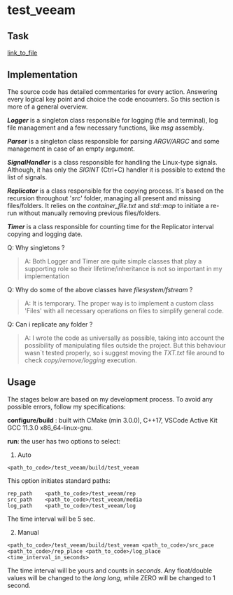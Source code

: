 # test_veeam
## Task
[link_to_file](media/Internal_Development_in_QA_SDET_Team_tesk_task.pdf)
## Implementation
The source code has detailed commentaries for every action. Answering every logical key point and choice the code encounters. So this section is more of a general overview.

___Logger___ is a singleton class responsible for logging (file and terminal), log file management and a few necessary functions, like _msg_ assembly.

___Parser___ is a singleton class responsible for parsing _ARGV/ARGC_ and some management in case of an empty argument.

___SignalHandler___ is a class responsible for handling the Linux-type signals. Although, it has only the _SIGINT_ (Ctrl+C) handler it is possible to extend the list of signals.

___Replicator___ is a class responsible for the copying process. It`s based on the recursion throughout '_src_' folder, managing all present and missing files/folders. It relies on the _container_file.txt_ and _std::map_ to initiate a re-run without manually removing previous files/folders.

___Timer___ is a class responsible for counting time for the Replicator interval copying and logging date.

Q: Why singletons ?
>A: Both Logger and Timer are quite simple classes that play a supporting role so their lifetime/inheritance is not so important in my implementation

Q: Why do some of the above classes have _filesystem/fstream_ ?
>A: It is temporary. The proper way is to implement a custom class 'Files' with all necessary operations on files to simplify general code.

Q: Can i replicate any folder ?
>A: I wrote the code as universally as possible, taking into account the possibility of manipulating files outside the project. But this behaviour wasn`t tested properly, so i suggest moving the _TXT.txt_ file around to check _copy/remove/logging_ execution.

## Usage
The stages below are based on my development process. To avoid any possible errors, follow my specifications:

__configure/build__ : built with CMake (min 3.0.0), C++17, VSCode Active Kit GCC 11.3.0 x86_64-linux-gnu.

__run__: the user has two options to select:

1. Auto

```
<path_to_code>/test_veeam/build/test_veeam
```

This option initiates standard paths:

```
rep_path    <path_to_code>/test_veeam/rep
src_path    <path_to_code>/test_veeam/media
log_path    <path_to_code>/test_veeam/log
``` 
The time interval will be 5 sec.

2. Manual

```
<path_to_code>/test_veeam/build/test_veeam <path_to_code>/src_pace <path_to_code>/rep_place <path_to_code>/log_place <time_interval_in_seconds>
```
The time interval will be yours and counts in _seconds_. Any float/double values will be changed to the _long long_, while ZERO will be changed to 1 second.



